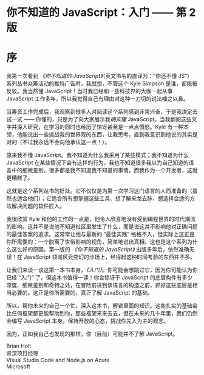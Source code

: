 # 你不知道的 JavaScript：入门 —— 第 2 版
# 序

我第一次看到 *《你不知道的 JavaScript》*（英文书名的直译为：”你还不懂 JS“）系列丛书众筹活动的推特广告时，我就想，不管这个 Kyle Simpson 是谁，都能被反驳。我当然懂 JavaScript！当时我已经和一些科技界的大咖一起从事 JavaScript 工作多年，所以我觉得自己有理由对这种一刀切的说法嗤之以鼻。

当筹资工作完成后，我观察到很多人对阅读这个系列感到非常兴奋，于是我决定去试一试 —— 你懂的，只是为了向大家展示我*确实懂* JavaScript。当我翻阅这些文字并深入研究，在学习的同时也经历了惊讶甚至是一点点愤怒。Kyle 有一种本领，他能说出一些挑战我的世界观的东西，让我思考，直到我意识到他说的其实是对的（不过我永远不会向他承认这一点！）。

原来我不懂 JavaScript。我不知道为什么我采用了某些模式；我不知道为什么 JavaScript 在某些情况下会有这样的行为，我也不知道很多我以为自己知道的语言中的细微差别。很多都是我不知道我不知道的事情，而我作为一个开发者，这就更糟糕了。

这就是这个系列丛书的好处。它不仅仅是为第一次学习这门语言的人而准备的（虽然也适合他们）；它适合所有想掌握这些工具、想了解来龙去脉、想选择合适的方法解决问题的软件匠人。

我很欣赏 Kyle 和他的工作的一点是，他令人欣喜地没有受到编程世界的时代潮流的影响。这并不是说他不知道社区里发生了什么，而是说这并不影响他对正确问题的最佳答案的追求。这常常让他与最新的 “最佳实践” 格格不入，但实际上这正是你所需要的：一个脱离了世俗影响的视角，简单地说出真相。这也是这个系列为什么这么好的原因。第一版的 *《你不知道的 JavaScript》* 出版多年后，依然准确无误！在 JavaScript 领域风云变幻的沙场上，经得起这种时间考验的东西并不多。

让我们来谈一谈这第一本书本身，*《入门》*。你可能会想跳过它，因为你可能认为你已经 “入门” 了，但这本书值得一读！你会惊讶于 JavaScript 的底层构件有多少深度、细微差别和奇特之处，在冒险前进到该语言的构造之前，抓好这些底层是相当必要的。这正是你所需要的，真正了解 JavaScript 的基础。

所以，帮你未来的自己一个忙，深入这本书，解锁里面的知识。这些扎实的基础会比任何框架都更能帮助到你，那些框架来来去去，但在未来的几十年里，我们仍然会编写 JavaScript 本身。保持开放的心态，挑战你先入为主的观念。

因为，正如我自己也发现的那样，你（目前）可能并不了解 JavaScript。

Brian Holt<br>
资深项目经理<br>
Visual Studio Code and Node.js on Azure<br>
Microsoft
